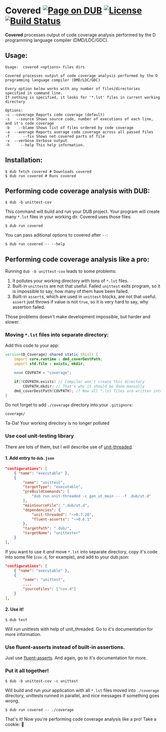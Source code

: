 Covered [![Page on DUB](https://img.shields.io/dub/v/covered.svg)](http://code.dlang.org/packages/covered) [![License](https://img.shields.io/dub/l/covered.svg)](https://github.com/ohdatboi/covered/blob/master/LICENSE)[![Build Status](https://travis-ci.org/ohdatboi/covered.svg?branch=master)](https://travis-ci.org/ohdatboi/covered)
=============

**Covered** processes output of code coverage analysis performed by the D programming language compiler (DMD/LDC/GDC).

## Usage:

```
Usage:	covered <options> files dirs

Covered processes output of code coverage analysis performed by the D programming language compiler (DMD/LDC/GDC)

Every option below works with any number of files/directories specified in command line.
If nothing is specified, it looks for '*.lst' files in current working directory

Options:
-c --coverage Reports code coverage (default)
-s   --source Shows source code, number of executions of each line, and it's code coverage
-b    --blame Shows list of files ordered by code coverage
-a  --average Reports average code coverage across all passed files
-f      --fix Shows not covered parts of file
-v  --verbose Verbose output
-h     --help This help information.
```

## Installation:

```
$ dub fetch covered # Downloads covered
$ dub run covered # Runs covered
```

## Performing code coverage analysis with DUB:

```
$ dub -b unittest-cov
```

This command will build and run your DUB project. Your program will create many `*.lst` files in your working dir. Covered uses those files:

```
$ dub run covered
```

You can pass aditional options to covered after `--`:
```
$ dub run covered -- --help
```

## Performing code coverage analysis like a pro:

Running `dub -b unittest-cov` leads to some problems:

1. It pollutes your working directory with tons of `*.lst` files.
2. Built-in `unittest`s are not that useful. Failed `unittest` exits program, so it is impossible to say, how many of them have been failed.
3. Built-in `assert`s, which are used in `unittest` blocks, are not that useful. `assert` just throws if value is not `true`, so it is very hard to say, why assertion failed.

Those problems doesn't make development impossible, but harder and slower.

### Moving `*.lst` files into separate directory:

Add this code to your app:

```D
version(D_Coverage) shared static this() {
	import core.runtime : dmd_coverDestPath;
	import std.file : exists, mkdir;

	enum COVPATH = "coverage";

	if(!COVPATH.exists) // Compiler won't create this directory
		COVPATH.mkdir; // That's why it should be done manually
	dmd_coverDestPath(COVPATH); // Now all *.lst files are written into ./coverage/ directory
}
```

Do not forget to add `./coverage` directory into your `.gitignore`:
```
coverage/
```

Ta-Da! Your working directory is no longer polluted

### Use cool unit-testing library

There are lots of them, but I will describe use of [unit-threaded](https://github.com/atilaneves/unit-threaded).

#### 1. Add entry to `dub.json`

```JSON
"configurations": [
	{ "name": "executable" },
	{
		"name": "unittest",
		"targetType": "executable",
		"preBuildCommands": [
			"dub run unit-threaded -c gen_ut_main -- -f .dub/ut.d"
		],
		"mainSourceFile": ".dub/ut.d",
		"dependencies": {
			"unit-threaded": "~>0.7.28",
			"fluent-asserts": "~>0.6.1"
		},
		"targetPath": ".dub/",
		"targetName": "unittester"
	}
],
```

If you want to use it *and* move `*.lst` into separate directory, copy it's code into some file (`cov.d`, for example), and add to your dub.json:

```JSON
"configurations": [
	{ "name": "executable" },
	{
		"name": "unittest",
		....
		"sourceFiles": ["cov.d"]
	}
],
```

#### 2. Use it!

```
$ dub test
```

Will run unittests with help of unit_threaded. Go to it's documentation for more information.

### Use fluent-asserts instead of built-in assertions.

Just use [fluent-asserts](https://github.com/gedaiu/fluent-asserts/). And again, go to it's documentation for more.

### Put it all together!

```
$ dub -b unittest-cov -c unittest
```

Will build and run your application with all `*.lst` files moved into `./coverage` directory, unittests runned in parallel, and nice messages if something goes wrong.

```
$ dub run covered -- ./coverage
```

That's it! Now you're performing code coverage analysis like a pro! Take a cookie: :cookie:
